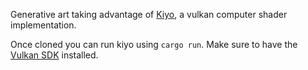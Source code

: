 Generative art taking advantage of [Kiyo](https://github.com/angelocarly/kiyo), a vulkan computer shader implementation.   

Once cloned you can run kiyo using `cargo run`. Make sure to have the [Vulkan SDK](https://vulkan.lunarg.com) installed.


